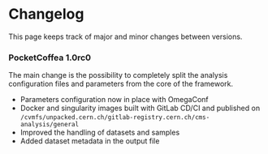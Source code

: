 # Changelog

This page keeps track of major and minor changes between versions. 

### PocketCoffea 1.0rc0
The main change is the possibility to completely split the analysis configuration files and parameters from the core of
the framework.

- Parameters configuration now in place with OmegaConf
- Docker and singularity images built with GitLab CD/CI and published on
  `/cvmfs/unpacked.cern.ch/gitlab-registry.cern.ch/cms-analysis/general`
- Improved the handling of datasets and samples
- Added dataset metadata in the output file

